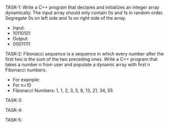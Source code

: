 TASK-1: 
Write a C++ program that declares and initializes an integer array dynamically. The input array
should only contain 0s and 1s in random order. Segregate 0s on left side and 1s on right side of
the array.
- Input:
- 10110101
- Output:
- 00011111

TASK-2: 
Fibonacci sequence is a sequence in which every number after the first two is the sum of the two
preceding ones. Write a C++ program that takes a number n from user and populate a dynamic
array with first n Fibonacci numbers.
- For example:
- For n=10
- Fibonacci Numbers: 1, 1, 2, 3, 5, 8, 13, 21, 34, 55

TASK-3: 


TASK-4: 


TASK-5: 
